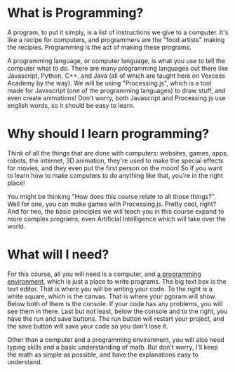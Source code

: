 # What is Programming?
A program, to put it simply, is a list of instructions we give to a computer. It's like a recipe for computers, and
programmers are the "food artists" making the recipies. Programming is the act of making these programs.

A programming language, or computer language, is what you use to tell the computer what to do. There are many programming
languages out there like Javascript, Python, C++, and Java (all of which are taught here on Vexcess Academy by the way).
We will be using "Processing.js", which is a tool made for Javascript (one of the programming languages) to draw stuff,
and even create animations! Don't worry, both Javascript and Processing.js use english words, so it should be easy to learn.

# Why should I learn programming?
Think of all the things that are done with computers: websites, games, apps, robots, the internet, 3D animation, they're used
to make the special effects for movies, and they even put the first person on the moon! So if you want to learn how to make
computers to do anything like that, you're in the right place!

You might be thinking "How does this course relate to all those things?". Well for one, you can make games with
Processing.js. Pretty cool, right? And for two, the basic principles we will teach you in this course expand to more complex
programs, even Artificial Intelligence which will take over the world.

# What will I need?
For this course, all you will need is a computer, and [a programming environment](https://vxsacademy.org/computer-programming/new/pjs), which is just a place to write programs.
The big text box is the text editor. That is where you will be writing your code. To the right is a white square, which is the canvas.
That is where your pgoram will show. Below both of them is the console. If your code has any problems, you will see them in there.
Last but not least, below the console and to the right, you have the run and save buttons. The run button will restart your project,
and the save button will save your code so you don't lose it.

Other than a computer and a programming environment, you will also need typing skills and a basic understanding of math. But don't
worry, I'll keep the math as simple as possible, and have the explanations easy to understand.
